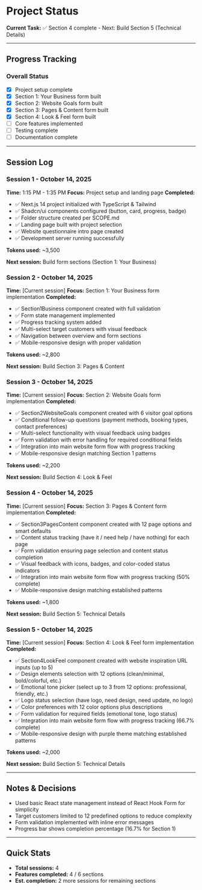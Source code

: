# Project Status

**Current Task:** ✅ Section 4 complete - Next: Build Section 5 (Technical Details)

---

## Progress Tracking

### Overall Status
- [x] Project setup complete
- [x] Section 1: Your Business form built
- [x] Section 2: Website Goals form built
- [x] Section 3: Pages & Content form built
- [x] Section 4: Look & Feel form built
- [ ] Core features implemented
- [ ] Testing complete
- [ ] Documentation complete

---

## Session Log

### Session 1 - October 14, 2025
**Time:** 1:15 PM - 1:35 PM
**Focus:** Project setup and landing page
**Completed:**
- ✅ Next.js 14 project initialized with TypeScript & Tailwind
- ✅ Shadcn/ui components configured (button, card, progress, badge)
- ✅ Folder structure created per SCOPE.md
- ✅ Landing page built with project selection
- ✅ Website questionnaire intro page created
- ✅ Development server running successfully

**Tokens used:** ~3,500

**Next session:** Build form sections (Section 1: Your Business)

### Session 2 - October 14, 2025
**Time:** [Current session]
**Focus:** Section 1: Your Business form implementation
**Completed:**
- ✅ Section1Business component created with full validation
- ✅ Form state management implemented
- ✅ Progress tracking system added
- ✅ Multi-select target customers with visual feedback
- ✅ Navigation between overview and form sections
- ✅ Mobile-responsive design with proper validation

**Tokens used:** ~2,800

**Next session:** Build Section 3: Pages & Content

### Session 3 - October 14, 2025
**Time:** [Current session]
**Focus:** Section 2: Website Goals form implementation
**Completed:**
- ✅ Section2WebsiteGoals component created with 6 visitor goal options
- ✅ Conditional follow-up questions (payment methods, booking types, contact preferences)
- ✅ Multi-select functionality with visual feedback using badges
- ✅ Form validation with error handling for required conditional fields
- ✅ Integration into main website form flow with progress tracking
- ✅ Mobile-responsive design matching Section 1 patterns

**Tokens used:** ~2,200

**Next session:** Build Section 4: Look & Feel

### Session 4 - October 14, 2025
**Time:** [Current session]
**Focus:** Section 3: Pages & Content form implementation
**Completed:**
- ✅ Section3PagesContent component created with 12 page options and smart defaults
- ✅ Content status tracking (have it / need help / have nothing) for each page
- ✅ Form validation ensuring page selection and content status completion
- ✅ Visual feedback with icons, badges, and color-coded status indicators
- ✅ Integration into main website form flow with progress tracking (50% complete)
- ✅ Mobile-responsive design matching established patterns

**Tokens used:** ~1,800

**Next session:** Build Section 5: Technical Details

### Session 5 - October 14, 2025
**Time:** [Current session]
**Focus:** Section 4: Look & Feel form implementation
**Completed:**
- ✅ Section4LookFeel component created with website inspiration URL inputs (up to 5)
- ✅ Design elements selection with 12 options (clean/minimal, bold/colorful, etc.)
- ✅ Emotional tone picker (select up to 3 from 12 options: professional, friendly, etc.)
- ✅ Logo status selection (have logo, need design, need update, no logo)
- ✅ Color preferences with 12 color options plus descriptions
- ✅ Form validation for required fields (emotional tone, logo status)
- ✅ Integration into main website form flow with progress tracking (66.7% complete)
- ✅ Mobile-responsive design with purple theme matching established patterns

**Tokens used:** ~2,000

**Next session:** Build Section 5: Technical Details

---

## Notes & Decisions
- Used basic React state management instead of React Hook Form for simplicity
- Target customers limited to 12 predefined options to reduce complexity
- Form validation implemented with inline error messages
- Progress bar shows completion percentage (16.7% for Section 1)

---

## Quick Stats
- **Total sessions:** 4
- **Features completed:** 4 / 6 sections
- **Est. completion:** 2 more sessions for remaining sections